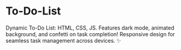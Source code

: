 # To-Do-List
Dynamic To-Do List: HTML, CSS, JS. Features dark mode, animated background, and confetti on task completion! Responsive design for seamless task management across devices. ✨
